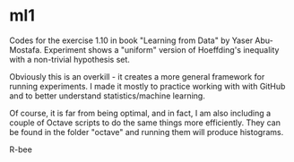 ml1
===

Codes for the exercise 1.10 in book "Learning from Data" by Yaser Abu-Mostafa.
Experiment shows a "uniform" version of Hoeffding's inequality with a non-trivial hypothesis set.

Obviously this is an overkill - it creates a more general framework for running experiments.
I made it mostly to practice working with with GitHub and to better understand statistics/machine learning.

Of course, it is far from being optimal, and in fact, I am also including a couple of Octave scripts to do the same things more efficiently.
They can be found in the folder "octave" and running them will produce histograms.

 R-bee

